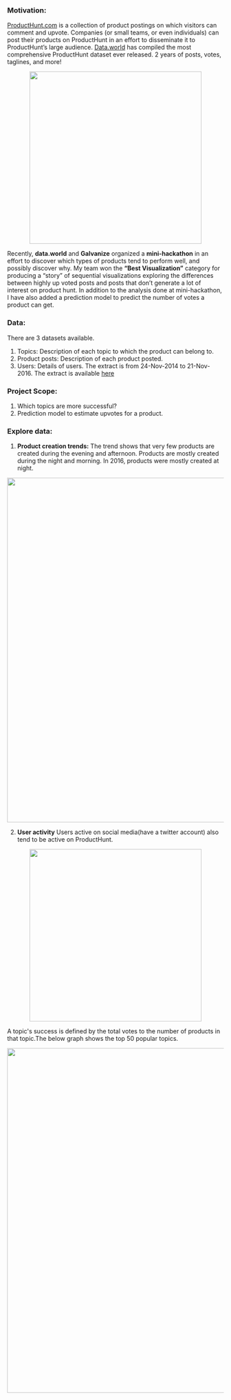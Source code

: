 ### Motivation:

[ProductHunt.com](https://www.producthunt.com) is a collection of product postings on which visitors can comment and upvote. Companies (or small teams, or even individuals) can post their products on ProductHunt in an effort to disseminate it to ProductHunt’s large audience.
[Data.world](https://data.world) has compiled the most comprehensive ProductHunt dataset ever released. 2 years of posts, votes, taglines, and more!

<p align="center">
  <img src="https://cloud.githubusercontent.com/assets/10040565/23584466/25dfb448-0128-11e7-9d8e-02e0abef4636.png" width="400"/>
</p>

Recently, **data.world** and **Galvanize** organized a **mini-hackathon** in an effort to discover which types of products tend to perform well, and possibly discover why. My team won the **“Best Visualization”** category for producing a “story” of
sequential visualizations exploring the differences between highly up voted posts and posts that don’t generate a lot of interest on product hunt.
In addition to the analysis done at mini-hackathon, I have also added a prediction model to predict the number of votes a product can get.

### Data:
There are 3 datasets available.
1. Topics: Description of each topic to which the product can belong to.
2. Product posts: Description of each product posted.
3. Users: Details of users.
The extract is from 24-Nov-2014 to 21-Nov-2016.
The extract is available [here](https://data.world/producthunt/product-hunt-research)


### Project Scope:
1. Which topics are more successful?
2. Prediction model to estimate upvotes for a product.


### Explore data:
1. **Product creation trends:**
The trend shows that very few products are created during the evening and afternoon. Products are mostly
created during the night and morning. In 2016, products were mostly created at night.

<p align="center">
  <img src="https://cloud.githubusercontent.com/assets/10040565/23671870/6dfbb388-0332-11e7-97c6-4b2674fbbdee.png" width="800"/>
</p>

2. **User activity**
Users active on social media(have a twitter account) also tend to be active on ProductHunt.

<p align="center">
  <img src="https://cloud.githubusercontent.com/assets/10040565/23675009/837e25fa-033d-11e7-88c0-bc82146e7497.png" width="400"/>
</p>




A topic's success is defined by the total votes to the number of products in that topic.The below graph shows the top 50 popular topics.

<p align="center">
  <img src="https://cloud.githubusercontent.com/assets/10040565/23585364/8bfea530-0142-11e7-849b-ebb558244879.png" width="800"/>
</p>
